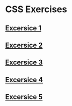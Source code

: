 # CSS Exercises

## [Excersice 1](https://alejove.github.io/css-exercises/exercise-1/index.html)

## [Excersice 2](https://alejove.github.io/css-exercises/exercise-2/index.html)

## [Excersice 3](https://alejove.github.io/css-exercises/exercise-3/index.html)

## [Excersice 4](https://alejove.github.io/css-exercises/exercise-4/index.html)

## [Excersice 5](https://alejove.github.io/css-exercises/exercise-5/index.html)
